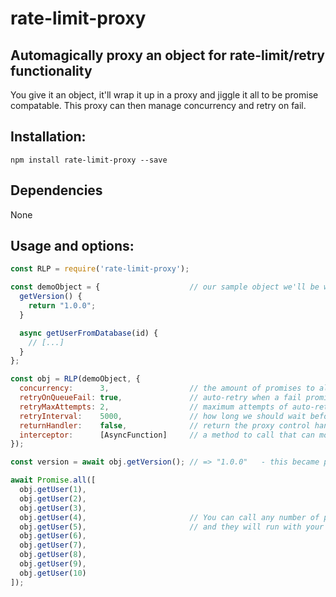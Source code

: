 # rate-limit-proxy
## Automagically proxy an object for rate-limit/retry functionality
You give it an object, it'll wrap it up in a proxy and jiggle it all to be promise compatable. This proxy can then manage concurrency and retry on fail.

## Installation:
```
npm install rate-limit-proxy --save
```

## Dependencies
None

## Usage and options:
```js
const RLP = require('rate-limit-proxy');

const demoObject = {                    // our sample object we'll be working with.
  getVersion() {
    return "1.0.0";
  }

  async getUserFromDatabase(id) {
    // [...]
  }
};

const obj = RLP(demoObject, {
  concurrency:      3,                  // the amount of promises to allow running at once
  retryOnQueueFail: true,               // auto-retry when a fail promise occurs
  retryMaxAttempts: 2,                  // maximum attempts of auto-retry
  retryInterval:    5000,               // how long we should wait before a retry
  returnHandler:    false,              // return the proxy control handler, instead of the proxied object
  interceptor:      [AsyncFunction]     // a method to call that can modify the value of resolve data
});

const version = await obj.getVersion(); // => "1.0.0"   - this became promise driven automatically

await Promise.all([
  obj.getUser(1),
  obj.getUser(2),
  obj.getUser(3),
  obj.getUser(4),                       // You can call any number of promise simultaneously
  obj.getUser(5),                       // and they will run with your desired options :)
  obj.getUser(6),
  obj.getUser(7),
  obj.getUser(8),
  obj.getUser(9),
  obj.getUser(10)
]);
```
